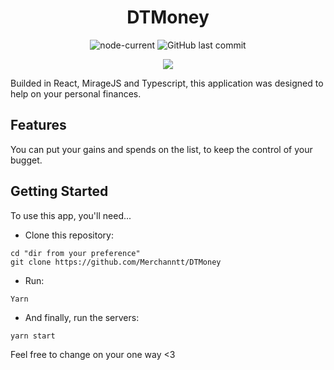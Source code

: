 <div align="center">

# DTMoney

![node-current](https://img.shields.io/node/v/package)
![GitHub last commit](https://img.shields.io/github/last-commit/Merchanntt/DTMoney)

![](https://media.giphy.com/media/3wk8G4M0ROjAXPwhXE/giphy.gif?cid=790b761156cd7d215e23a4ec0b15e300f33be5fc0af216b9&rid=giphy.gif&ct=g)

</div>


Builded in React, MirageJS and Typescript, this application was designed to help on your personal finances.

## Features

You can put your gains and spends on the list, to keep the control of your bugget.

## Getting Started
To use this app, you'll need...

- Clone this repository: 
```shell
cd "dir from your preference"
git clone https://github.com/Merchanntt/DTMoney
``` 
- Run: 
```shell
Yarn
```
- And finally, run the servers:
```shell
yarn start
```

Feel free to change on your one way <3
